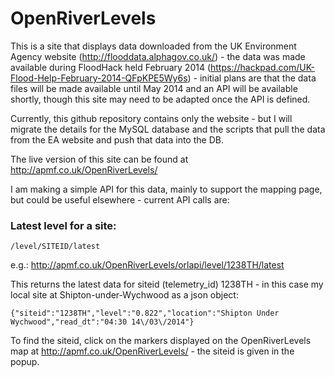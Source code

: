 OpenRiverLevels
===============

This is a site that displays data downloaded from the UK Environment Agency website (http://flooddata.alphagov.co.uk/) - the data was made available during FloodHack held February 2014 (https://hackpad.com/UK-Flood-Help-February-2014-QFpKPE5Wy6s) - initial plans are that the data files will be made available until May 2014 and an API will be available shortly, though this site may need to be adapted once the API is defined.

Currently, this github repository contains only the website - but I will migrate the details for the MySQL database and the scripts that pull the data from the EA website and push that data into the DB.

The live version of this site can be found at http://apmf.co.uk/OpenRiverLevels/

I am making a simple API for this data, mainly to support the mapping page, but could be useful elsewhere - current API calls are:

### Latest level for a site:

```
/level/SITEID/latest
```

e.g.: http://apmf.co.uk/OpenRiverLevels/orlapi/level/1238TH/latest

This returns the latest data for siteid (telemetry_id) 1238TH - in this case my local site at Shipton-under-Wychwood as a json object:

```
{"siteid":"1238TH","level":"0.822","location":"Shipton Under Wychwood","read_dt":"04:30 14\/03\/2014"}
```

To find the siteid, click on the markers displayed on the OpenRiverLevels map at http://apmf.co.uk/OpenRiverLevels/ - the siteid is given in the popup.
